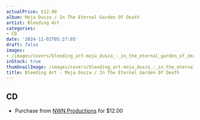 ```yaml
---
actualPrice: $12.00
album: Moja Dusza / In The Eternal Garden Of Death
artist: Bleeding Art
categories:
- CD
date: '2024-11-02T05:27:05'
draft: false
images:
- /images/covers/bleeding_art-moja_dusza_-_in_the_eternal_garden_of_death.jpg
inStock: true
thumbnailImage: /images/covers/bleeding_art-moja_dusza_-_in_the_eternal_garden_of_death-thumb.jpg
title: Bleeding Art - Moja Dusza / In The Eternal Garden Of Death
---
```


## CD
* Purchase from [NWN Productions](http://shop.nwnprod.com/index.php?route=product/product&path=93&product_id=55468&sort=pd.name&order=ASC) for $12.00

